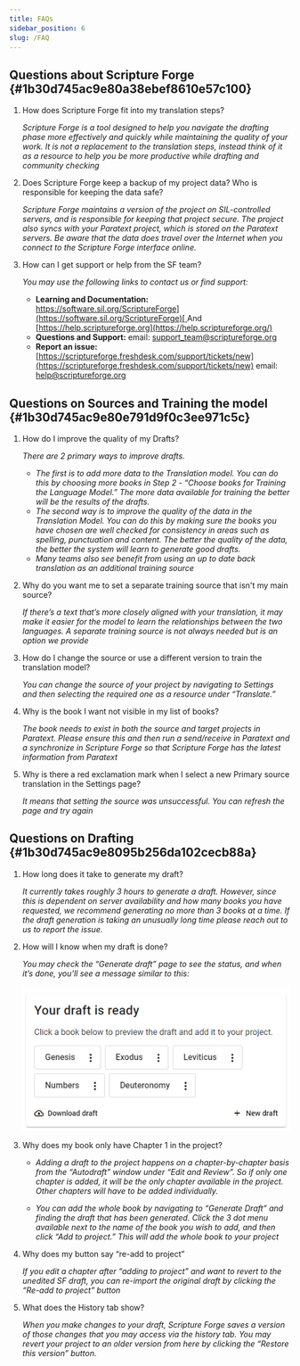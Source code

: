 ```yaml
---
title: FAQs
sidebar_position: 6
slug: /FAQ
---
```


## **Questions about Scripture Forge** {#1b30d745ac9e80a38ebef8610e57c100}

1. How does Scripture Forge fit into my translation steps?

    _Scripture Forge is a tool designed to help you navigate the drafting phase more effectively and quickly while maintaining the quality of your work. It is not a replacement to the translation steps, instead think of it as a resource to help you be more productive while drafting and community checking_

2. Does Scripture Forge keep a backup of my project data? Who is responsible for keeping the data safe?

    _Scripture Forge maintains a version of the project on SIL-controlled servers, and is responsible for keeping that project secure. The project also syncs with your Paratext project, which is stored on the Paratext servers. Be aware that the data does travel over the Internet when you connect to the Scripture Forge interface online._

3. How can I get support or help from the SF team?

    _You may use the following links to contact us or find support:_

    - **Learning and Documentation:** [https://software.sil.org/ScriptureForge](https://software.sil.org/ScriptureForge)[ ](https://help.scriptureforge.org/)And [https://help.scriptureforge.org](https://help.scriptureforge.org/)
    - **Questions and Support:** email: support_team@scriptureforge.org
    - **Report an issue:**[ ](https://scriptureforge.freshdesk.com/support/tickets/new)[https://scriptureforge.freshdesk.com/support/tickets/new](https://scriptureforge.freshdesk.com/support/tickets/new) email: help@scriptureforge.org

## **Questions on Sources and Training the model** {#1b30d745ac9e80e791d9f0c3ee971c5c}

1. How do I improve the quality of my Drafts?

    _There are 2 primary ways to improve drafts._

    - _The first is to add more data to the Translation model. You can do this by choosing more books in Step 2 - “Choose books for Training the Language Model.” The more data available for training the better will be the results of the drafts._
    - _The second way is to improve the quality of the data in the Translation Model. You can do this by making sure the books you have chosen are well checked for consistency in areas such as spelling, punctuation and content. The better the quality of the data, the better the system will learn to generate good drafts._
    - _Many teams also see benefit from using an up to date back translation as an additional training source_

2. Why do you want me to set a separate training source that isn't my main source?

    _If there’s a text that’s more closely aligned with your translation, it may make it easier for the model to learn the relationships between the two languages. A separate training source is not always needed but is an option we provide_

3. How do I change the source or use a different version to train the translation model?

    _You can change the source of your project by navigating to Settings and then selecting the required one as a resource under “Translate.”_

4. Why is the book I want not visible in my list of books?

    _The book needs to exist in both the source and target projects in Paratext. Please ensure this and then run a send/receive in Paratext and a synchronize in Scripture Forge so that Scripture Forge has the latest information from Paratext_

5. Why is there a red exclamation mark when I select a new Primary source translation in the Settings page?

    _It means that setting the source was unsuccessful. You can refresh the page and try again_

## **Questions on Drafting** {#1b30d745ac9e8095b256da102cecb88a}

1. How long does it take to generate my draft?

    _It currently takes roughly 3 hours to generate a draft. However, since this is dependent on server availability and how many books you have requested, we recommend generating no more than 3 books at a time. If the draft generation is taking an unusually long time please reach out to us to report the issue._

2. How will I know when my draft is done?

    _You may check the “Generate draft” page to see the status, and when it’s done, you’ll see a message similar to this:_

    ![](./267304602.png)

3. Why does my book only have Chapter 1 in the project?
    - _Adding a draft to the project happens on a chapter-by-chapter basis from the “Autodraft” window under “Edit and Review”. So if only one chapter is added, it will be the only chapter available in the project. Other chapters will have to be added individually._

    - _You can add the whole book by navigating to “Generate Draft” and finding the draft that has been generated. Click the 3 dot menu available next to the name of the book you wish to add, and then click “Add to project.” This will add the whole book to your project_

4. Why does my button say “re-add to project”

    _If you edit a chapter after “adding to project” and want to revert to the unedited SF draft, you can re-import the original draft by clicking the “Re-add to project” button_

5. What does the History tab show?

    _When you make changes to your draft, Scripture Forge saves a version of those changes that you may access via the history tab. You may revert your project to an older version from here by clicking the “Restore this version” button._

